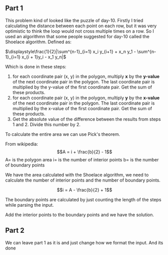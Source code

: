 ## Part 1

This problem kind of looked like the puzzle of day-10. Firstly I tried calculating the distance between each point on each row, but it was very optimistic to think the loop would not cross multiple times on a row. So I used an algorithmn that some people suggested for day-10 called the Shoelace algorithm. Defined as:

$\displaystyle\frac{1}{2}|\sum^{n-1}_{i=1} x_i y_{i+1} + x_n y_1 - \sum^{n-1}_{i=1} x_{i + 1}y_i - x_1 y_n|$

Which is done in these steps:

1. for each coordinate pair (x, y) in the polygon, multiply **x** by the **y-value** of the next coordinate pair in the polygon. The last coordinate pair is multiplied by the y-value of the first coordinate pair. Get the sum of these products.
2. for each coordinate pair (x, y) in the polygon, multiply **y** by the **x-value** of the next coordinate pair in the polygon. The last coordinate pair is multiplied by the x-value of the first coordinate pair. Get the sum of these products.
3. Get the absolute value of the difference between the results from steps 1 and 2. Divide this number by 2.

To calculate the entire area we can use Pick's theorem.

From wikipedia:
$$A = i + \frac{b}{2} - 1$$
A= is the polygon area
i= is the number of interior points
b= is the number of boundary points

We have the area calculated with the Shoelace algorithm, we need to calculate the number of interior points and the number of boundary points.

$$i = A - \frac{b}{2} + 1$$

The boundary points are calculated by just counting the length of the steps while parsing the input.

Add the interior points to the boundary points and we have the solution.

## Part 2

We can leave part 1 as it is and just change how we format the input. And its done
